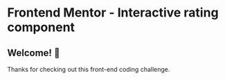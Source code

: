 # Frontend Mentor - Interactive rating component

## Welcome! 👋

Thanks for checking out this front-end coding challenge.
